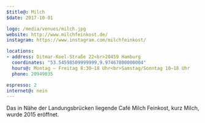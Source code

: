 ```yaml
---
$title@: Milch
$date: 2017-10-01

logo: /media/venues/milch.jpg
website: http://www.milchfeinkost.de/
instagram: https://www.instagram.com/milchfeinkost/

locations:
- address: Ditmar-Koel-Straße 22<br>20459 Hamburg
  coordinates: "53.54598509999999,9.97467800000004"
  hours@: Montag – Freitag 8:30–18 Uhr<br>Samstag/Sonntag 10–18 Uhr
  phone: 20949035

espresso: 2
internet@: nein
---
```


Das in Nähe der Landungsbrücken liegende Café Milch Feinkost, kurz Milch, wurde 2015 eröffnet.